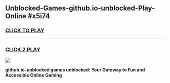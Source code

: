 
## Unblocked-Games-github.io-unblocked-Play-Online #x5i74
<h3>
<a href="https://news.freeplayer.one?title=github.io-unblocked&ref=3">CLICK TO PLAY</a></h3>
<hr>

<h3>
<a href="https://news.freeplayer.one?title=github.io-unblocked&ref=3">CLICK 2 PLAY</a>
  
</h3>

<a href="https://news.freeplayer.one?title=github.io-unblocked&ref=3"><img src="https://clearcache.store/games.png"></a>


**github.io-unblocked games unblocked: Your Gateway to Fun and Accessible Online Gaming**
